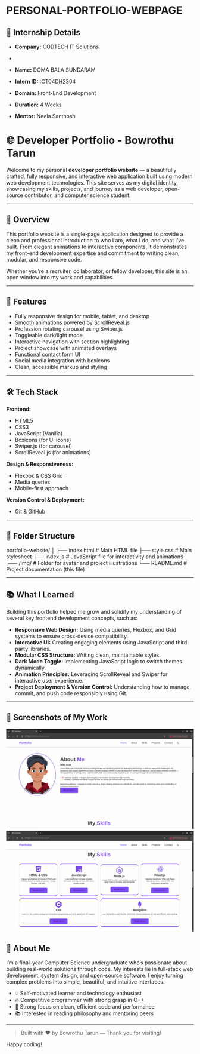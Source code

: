 # PERSONAL-PORTFOLIO-WEBPAGE

## 🏢 Internship Details

- **Company:** CODTECH IT Solutions
- 
- **Name:** DOMA BALA SUNDARAM

- **Intern ID:** :CT04DH2304

- **Domain:** Front-End Development  

- **Duration:** 4 Weeks

- **Mentor:** Neela Santhosh

# 🌐 Developer Portfolio - Bowrothu Tarun

Welcome to my personal **developer portfolio website** — a beautifully crafted, fully responsive, and interactive web application built using modern web development technologies. This site serves as my digital identity, showcasing my skills, projects, and journey as a web developer, open-source contributor, and computer science student.

---

## 📖 Overview

This portfolio website is a single-page application designed to provide a clean and professional introduction to who I am, what I do, and what I’ve built. From elegant animations to interactive components, it demonstrates my front-end development expertise and commitment to writing clean, modular, and responsive code.

Whether you’re a recruiter, collaborator, or fellow developer, this site is an open window into my work and capabilities.

---

## 🚀 Features

- Fully responsive design for mobile, tablet, and desktop
- Smooth animations powered by ScrollReveal.js
- Profession rotating carousel using Swiper.js
- Toggleable dark/light mode
- Interactive navigation with section highlighting
- Project showcase with animated overlays
- Functional contact form UI
- Social media integration with boxicons
- Clean, accessible markup and styling

---

## 🛠️ Tech Stack

**Frontend:**
- HTML5
- CSS3
- JavaScript (Vanilla)
- Boxicons (for UI icons)
- Swiper.js (for carousel)
- ScrollReveal.js (for animations)

**Design & Responsiveness:**
- Flexbox & CSS Grid
- Media queries
- Mobile-first approach

**Version Control & Deployment:**
- Git & GitHub

---

## 📁 Folder Structure

portfolio-website/
│
├── index.html         # Main HTML file
├── style.css          # Main stylesheet
├── index.js           # JavaScript file for interactivity and animations
├── /img/              # Folder for avatar and project illustrations
└── README.md          # Project documentation (this file)


---

## 📚 What I Learned

Building this portfolio helped me grow and solidify my understanding of several key frontend development concepts, such as:

- **Responsive Web Design:** Using media queries, Flexbox, and Grid systems to ensure cross-device compatibility.
- **Interactive UI:** Creating engaging elements using JavaScript and third-party libraries.
- **Modular CSS Structure:** Writing clean, maintainable styles.
- **Dark Mode Toggle:** Implementing JavaScript logic to switch themes dynamically.
- **Animation Principles:** Leveraging ScrollReveal and Swiper for interactive user experience.
- **Project Deployment & Version Control:** Understanding how to manage, commit, and push code responsibly using Git.

---

## 📸 Screenshots of My Work

![Portfolio img](assets/port2.png)
![Portfolio img](assets/port3.png)

## 🧠 About Me

I’m a final-year Computer Science undergraduate who’s passionate about building real-world solutions through code. My interests lie in full-stack web development, system design, and open-source software. I enjoy turning complex problems into simple, beautiful, and intuitive interfaces.

- 💡 Self-motivated learner and technology enthusiast
- 🔥 Competitive programmer with strong grasp in C++
- 🎯 Strong focus on clean, efficient code and performance
- 📚 Interested in reading philosophy and mentoring peers

---

> Built with ❤️ by Bowrothu Tarun — Thank you for visiting!

Happy coding!

